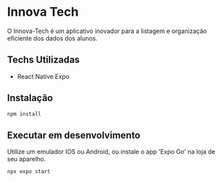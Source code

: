 # Innova Tech

O Innova-Tech é um aplicativo inovador para a listagem e organização eficiente dos dados dos alunos.

## Techs Utilizadas

- React Native Expo

## Instalação

```bash
npm install
```

## Executar em desenvolvimento

Utilize um emulador IOS ou Android, ou instale o app 'Expo Go' na loja de seu aparelho.

```bash
npx expo start
```
